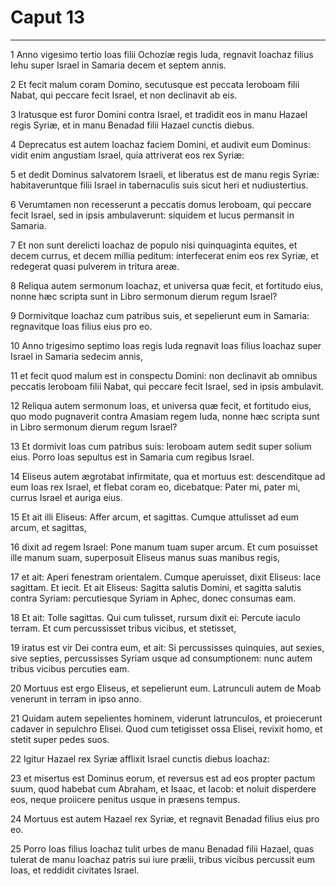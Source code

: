 # Caput 13

***

1 Anno vigesimo tertio Ioas filii Ochoziæ regis Iuda, regnavit Ioachaz filius Iehu super Israel in Samaria decem et septem annis.

2 Et fecit malum coram Domino, secutusque est peccata Ieroboam filii Nabat, qui peccare fecit Israel, et non declinavit ab eis.

3 Iratusque est furor Domini contra Israel, et tradidit eos in manu Hazael regis Syriæ, et in manu Benadad filii Hazael cunctis diebus.

4 Deprecatus est autem Ioachaz faciem Domini, et audivit eum Dominus: vidit enim angustiam Israel, quia attriverat eos rex Syriæ:

5 et dedit Dominus salvatorem Israeli, et liberatus est de manu regis Syriæ: habitaveruntque filii Israel in tabernaculis suis sicut heri et nudiustertius.

6 Verumtamen non recesserunt a peccatis domus Ieroboam, qui peccare fecit Israel, sed in ipsis ambulaverunt: siquidem et lucus permansit in Samaria.

7 Et non sunt derelicti Ioachaz de populo nisi quinquaginta equites, et decem currus, et decem millia peditum: interfecerat enim eos rex Syriæ, et redegerat quasi pulverem in tritura areæ.

8 Reliqua autem sermonum Ioachaz, et universa quæ fecit, et fortitudo eius, nonne hæc scripta sunt in Libro sermonum dierum regum Israel?

9 Dormivitque Ioachaz cum patribus suis, et sepelierunt eum in Samaria: regnavitque Ioas filius eius pro eo.

10 Anno trigesimo septimo Ioas regis Iuda regnavit Ioas filius Ioachaz super Israel in Samaria sedecim annis,

11 et fecit quod malum est in conspectu Domini: non declinavit ab omnibus peccatis Ieroboam filii Nabat, qui peccare fecit Israel, sed in ipsis ambulavit.

12 Reliqua autem sermonum Ioas, et universa quæ fecit, et fortitudo eius, quo modo pugnaverit contra Amasiam regem Iuda, nonne hæc scripta sunt in Libro sermonum dierum regum Israel?

13 Et dormivit Ioas cum patribus suis: Ieroboam autem sedit super solium eius. Porro Ioas sepultus est in Samaria cum regibus Israel.

14 Eliseus autem ægrotabat infirmitate, qua et mortuus est: descenditque ad eum Ioas rex Israel, et flebat coram eo, dicebatque: Pater mi, pater mi, currus Israel et auriga eius.

15 Et ait illi Eliseus: Affer arcum, et sagittas. Cumque attulisset ad eum arcum, et sagittas,

16 dixit ad regem Israel: Pone manum tuam super arcum. Et cum posuisset ille manum suam, superposuit Eliseus manus suas manibus regis,

17 et ait: Aperi fenestram orientalem. Cumque aperuisset, dixit Eliseus: Iace sagittam. Et iecit. Et ait Eliseus: Sagitta salutis Domini, et sagitta salutis contra Syriam: percutiesque Syriam in Aphec, donec consumas eam.

18 Et ait: Tolle sagittas. Qui cum tulisset, rursum dixit ei: Percute iaculo terram. Et cum percussisset tribus vicibus, et stetisset,

19 iratus est vir Dei contra eum, et ait: Si percussisses quinquies, aut sexies, sive septies, percussisses Syriam usque ad consumptionem: nunc autem tribus vicibus percuties eam.

20 Mortuus est ergo Eliseus, et sepelierunt eum. Latrunculi autem de Moab venerunt in terram in ipso anno.

21 Quidam autem sepelientes hominem, viderunt latrunculos, et proiecerunt cadaver in sepulchro Elisei. Quod cum tetigisset ossa Elisei, revixit homo, et stetit super pedes suos.

22 Igitur Hazael rex Syriæ afflixit Israel cunctis diebus Ioachaz:

23 et misertus est Dominus eorum, et reversus est ad eos propter pactum suum, quod habebat cum Abraham, et Isaac, et Iacob: et noluit disperdere eos, neque proiicere penitus usque in præsens tempus.

24 Mortuus est autem Hazael rex Syriæ, et regnavit Benadad filius eius pro eo.

25 Porro Ioas filius Ioachaz tulit urbes de manu Benadad filii Hazael, quas tulerat de manu Ioachaz patris sui iure prælii, tribus vicibus percussit eum Ioas, et reddidit civitates Israel.

